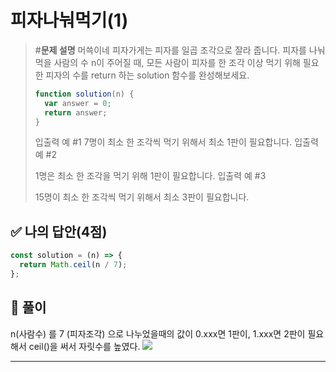 # 피자나눠먹기(1)

> #**문제 설명**
> 머쓱이네 피자가게는 피자를 일곱 조각으로 잘라 줍니다. 피자를 나눠먹을 사람의 수 n이 주어질 때, 모든 사람이 피자를 한 조각 이상 먹기 위해 필요한 피자의 수를 return 하는 solution 함수를 완성해보세요.
>
> ```js
> function solution(n) {
>   var answer = 0;
>   return answer;
> }
> ```
>
> 입출력 예 #1
> 7명이 최소 한 조각씩 먹기 위해서 최소 1판이 필요합니다.
> 입출력 예 #2
>
> 1명은 최소 한 조각을 먹기 위해 1판이 필요합니다.
> 입출력 예 #3
>
> 15명이 최소 한 조각씩 먹기 위해서 최소 3판이 필요합니다.

## ✅ 나의 답안(4점)

```js
const solution = (n) => {
  return Math.ceil(n / 7);
};
```

## 💭 풀이

n(사람수) 를 7 (피자조각) 으로 나누었을때의 값이 0.xxx면 1판이, 1.xxx면 2판이 필요해서 ceil()을 써서 자릿수를 높였다.
![](https://velog.velcdn.com/images/kimsu10/post/a243c1e8-2a2f-4807-8922-7d25332024c6/image.png)

---
